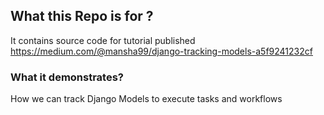 ## What this Repo is for ?

It contains source code for tutorial published https://medium.com/@mansha99/django-tracking-models-a5f9241232cf

### What it demonstrates?

How we can track Django Models to execute tasks and workflows
